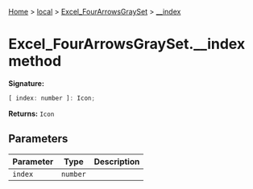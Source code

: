 [Home](./index) &gt; [local](local.md) &gt; [Excel\_FourArrowsGraySet](local.excel_fourarrowsgrayset.md) &gt; [\_\_index](local.excel_fourarrowsgrayset.__index.md)

# Excel\_FourArrowsGraySet.\_\_index method


**Signature:**
```javascript
[ index: number ]: Icon;
```
**Returns:** `Icon`

## Parameters

|  Parameter | Type | Description |
|  --- | --- | --- |
|  `index` | `number` |  |

